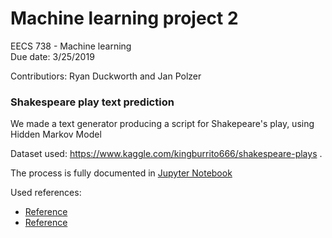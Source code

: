 # Machine learning project 2

EECS 738 - Machine learning  
Due date: 3/25/2019  

Contributiors: Ryan Duckworth and Jan Polzer

### Shakespeare play text prediction

We made a text generator producing a script for Shakepeare's play, using Hidden Markov Model  

Dataset used: https://www.kaggle.com/kingburrito666/shakespeare-plays .

The process is fully documented in [Jupyter Notebook](https://github.com/jancpp/machine_learning_hw2/blob/master/ML%20-%20Shakespeare%20play%20text%20prediction.ipynb) 


Used references:
* [Reference](https://github.com/PwnFunction/Markov-Chain-Text-Generation) 
* [Reference](https://towardsdatascience.com/simulating-text-with-markov-chains-in-python-1a27e6d13fc6) 
